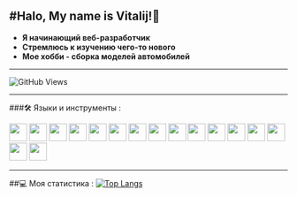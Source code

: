 #Halo, My name is Vitalij!👋
---

- **Я начинающий веб-разработчик**
- **Стремлюсь к изучению чего-то нового**
- **Мое хобби - сборка моделей автомобилей**



---
![GitHub Views](https://komarev.com/ghpvc/?username=SmokyDogg)

---
###🛠️ Языки и инструменты :

<img height="32" width="32" src="https://cdn.simpleicons.org/visualstudiocode" />
<img height="32" width="32" src="https://cdn.simpleicons.org/html5" />
<img height="32" width="32" src="https://cdn.simpleicons.org/css3" />
<img height="32" width="32" src="https://cdn.simpleicons.org/sass" />
<img height="32" width="32" src="https://cdn.simpleicons.org/javascript" />
<img height="32" width="32" src="https://cdn.simpleicons.org/typescript" />
<img height="32" width="32" src="https://cdn.simpleicons.org/react" />
<img height="32" width="32" src="https://cdn.simpleicons.org/redux" />
<img height="32" width="32" src="https://cdn.simpleicons.org/nodedotjs" />
<img height="32" width="32" src="https://cdn.simpleicons.org/express" />
<img height="32" width="32" src="https://cdn.simpleicons.org/eslint" />
<img height="32" width="32" src="https://cdn.simpleicons.org/figma" />
<img height="32" width="32" src="https://cdn.simpleicons.org/trello" />
<img height="32" width="32" src="https://cdn.simpleicons.org/npm" />
<img height="32" width="32" src="https://cdn.simpleicons.org/webpack" />
<img height="32" width="32" src="https://cdn.simpleicons.org/git" />

----
##💻 Моя статистика :
[![Top Langs](https://github-readme-stats.vercel.app/api/top-langs/?username=anuraghazra&layout=donut)](https://github.com/anuraghazra/github-readme-stats)
